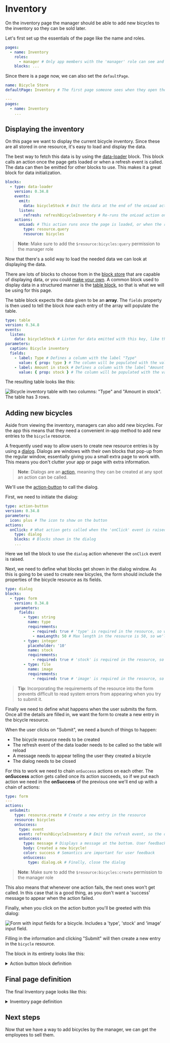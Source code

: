 # Inventory

On the inventory page the manager should be able to add new bicycles to the inventory so they can be
sold later.

Let's first set up the essentials of the page like the name and roles.

```yaml copy
pages:
  - name: Inventory
    roles:
      - manager # Only app members with the 'manager' role can see and access this page
    blocks: ...
```

Since there is a page now, we can also set the `defaultPage`.

```yaml copy
name: Bicycle Store
defaultPage: Inventory # The first page someone sees when they open the app

---
pages:
  - name: Inventory
    ...
```

## Displaying the inventory

On this page we want to display the current bicycle inventory. Since these are all stored in one
resource, it's easy to load and display the data.

The best way to fetch this data is by using the [data-loader](/blocks/@appsemble/data-loader) block.
This block calls an action once the page gets loaded or when a refresh event is called. The data can
then be emitted for other blocks to use. This makes it a great block for data initialization.

```yaml copy validate blocks-snippet
blocks:
  - type: data-loader
    version: 0.34.8
    events:
      emit:
        data: bicycleStock # Emit the data at the end of the onLoad action for other blocks to use
      listen:
        refresh: refreshBicycleInventory # Re-runs the onLoad action once this event is called
    actions:
      onLoad: # This action runs once the page is loaded, or when the refresh event is called
        type: resource.query
        resource: bicycles
```

> **Note**: Make sure to add the `$resource:bicycles:query` permission to the manager role

Now that there's a solid way to load the needed data we can look at displaying the data.

There are lots of blocks to choose from in the [block store](/blocks) that are capable of displaying
data, or you could [make your own](/docs/development/developing-blocks). A common block used to
display data in a structured manner is the [table block](/blocks/@appsemble/table), so that is what
we will be using for this page.

The table block expects the data given to be an **array**. The `fields` property is then used to
tell the block _how_ each entry of the array will populate the table.

```yaml copy validate block-snippet
type: table
version: 0.34.8
events:
  listen:
    data: bicycleStock # Listen for data emitted with this key, like the one from the data loader
parameters:
  caption: Bicycle inventory
  fields:
    - label: Type # Defines a column with the label "Type"
      value: { prop: type } # The column will be populated with the value of the property "type"
    - label: Amount in stock # Defines a column with the label "Amount in stock"
      value: { prop: stock } # The column will be populated with the value of the property "stock"
```

The resulting table looks like this:

![Bicycle inventory table with two columns: "Type" and "Amount in stock". The table has 3 rows.](assets/bicycle-inventory-table.png 'Bicycle inventory table')

## Adding new bicycles

Aside from viewing the inventory, managers can also add new bicycles. For the app this means that
they need a convenient in-app method to add new entries to the `bicycle` resource.

A frequently used way to allow users to create new resource entries is by using a
[dialog](/docs/actions/miscellaneous#dialog). Dialogs are windows with their own blocks that pop-up
from the regular window, essentially giving you a small extra page to work with. This means you
don't clutter your app or page with extra information.

> **Note**: Dialogs are an [action](/docs/actions), meaning they can be created at any spot an
> action can be called.

We'll use the [action-button](/blocks/@appsemble/action-button) to call the dialog.

First, we need to initiate the dialog:

```yaml copy
type: action-button
version: 0.34.8
parameters:
  icon: plus # The icon to show on the button
actions:
  onClick: # What action gets called when the 'onClick' event is raised
    type: dialog
    blocks: # Blocks shown in the dialog
    ...
```

Here we tell the block to use the `dialog` action whenever the `onClick` event is raised.

Next, we need to define what blocks get shown in the dialog window. As this is going to be used to
create new bicycles, the form should include the properties of the bicycle resource as its fields.

```yaml copy
type: dialog
blocks:
  - type: form
    version: 0.34.8
    parameters:
      fields:
        - type: string
          name: type
          requirements:
            - required: true # 'type' is required in the resource, so we'll require this in the form too
            - maxLength: 50 # Max length in the resource is 50, so we'll require this in the form too
        - type: integer
          placeholder: '10'
          name: stock
          requirements:
            - required: true # 'stock' is required in the resource, so we'll require this in the form too
        - type: file
          name: image
          requirements:
            - required: true # 'image' is required in the resource, so we'll require this in the form too
```

> **Tip**: Incorporating the requirements of the resource into the form prevents difficult to read
> system errors from appearing when you try to submit it.

Finally we need to define what happens when the user submits the form. Once all the details are
filled in, we want the form to create a new entry in the bicycle resource.

When the user clicks on "Submit", we need a bunch of things to happen:

- The bicycle resource needs to be created
- The refresh event of the data loader needs to be called so the table will reload
- A message needs to appear telling the user they created a bicycle
- The dialog needs to be closed

For this to work we need to chain `onSuccess` actions on each other. The **onSuccess** action gets
called once its action succeeds, so if we put each action we need in the **onSuccess** of the
previous one we'll end up with a chain of actions:

```yaml copy
type: form
---
actions:
  onSubmit:
    type: resource.create # Create a new entry in the resource
    resource: bicycles
    onSuccess:
      type: event
      event: refreshBicycleInventory # Emit the refresh event, so the data loader re-runs the action
      onSuccess:
        type: message # Displays a message at the bottom. User feedback is very important
        body: Created a new bicycle!
        color: success # Semantics are important for user feedback
        onSuccess:
          type: dialog.ok # Finally, close the dialog
```

> **Note**: Make sure to add the `$resource:bicycles:create` permission to the manager role

This also means that whenever one action fails, the next ones won't get called. In this case that is
a good thing, as you don't want a 'success' message to appear when the action failed.

Finally, when you click on the action button you'll be greeted with this dialog:

![Form with input fields for a bicycle. Includes a 'type', 'stock' and 'image' input field.](assets/create-bicycle-dialog.png 'Create bicycle dialog')

Filling in the information and clicking "Submit" will then create a new entry in the `bicycle`
resource.

The block in its entirety looks like this:

<!-- XXX: Looks like this doesn't get put in a dropdown on the webiste. Let's keep it in for when we do implement it, and for people using straight markdown to view it -->
<details>
<summary>Action button block definition</summary>

```yaml copy block-definition
type: action-button
version: 0.34.8
parameters:
  icon: plus
actions:
  onClick:
    type: dialog
    blocks:
      - type: form
        version: 0.34.8
        parameters:
          fields:
            - type: string
              name: type
              requirements:
                - required: true
                - maxLength: 50
            - type: integer
              placeholder: '10'
              name: stock
              requirements:
                - required: true
            - type: file
              name: image
              icon: bicycle
              requirements:
                - required: true
        actions:
          onSubmit:
            type: resource.create
            resource: bicycles
            onSuccess:
              type: event
              event: refreshBicycleInventory
              onSuccess:
                type: message
                body: Created a new bicycle!
                color: success
                onSuccess:
                  type: dialog.ok
```

</details>

## Final page definition

The final Inventory page looks like this:

<details>
<summary>Inventory page definition</summary>

```yaml copy page-snippet
name: Inventory
roles:
  - manager
blocks:
  - type: data-loader
    version: 0.34.8
    events:
      emit:
        data: bicycleStock
      listen:
        refresh: refreshBicycleInventory
    actions:
      onLoad:
        type: resource.query
        resource: bicycles
  - type: table
    version: 0.34.8
    events:
      listen:
        data: bicycleStock
    parameters:
      caption: Bicycle inventory
      fields:
        - label: Type
          value: { prop: type }
        - label: Amount in stock
          value: { prop: stock }
  - type: action-button
    version: 0.34.8
    parameters:
      icon: plus
    actions:
      onClick:
        type: dialog
        blocks:
          - type: form
            version: 0.34.8
            parameters:
              fields:
                - type: string
                  name: type
                  requirements:
                    - required: true
                    - maxLength: 50
                - type: integer
                  placeholder: '10'
                  name: stock
                  requirements:
                    - required: true
                - type: file
                  name: image
                  icon: bicycle
                  requirements:
                    - required: true
            actions:
              onSubmit:
                type: resource.create
                resource: bicycles
                onSuccess:
                  type: event
                  event: refreshBicycleInventory
                  onSuccess:
                    type: message
                    body: Created a new bicycle!
                    color: success
                    onSuccess:
                      type: dialog.ok
```

</details>

## Next steps

Now that we have a way to add bicycles by the manager, we can get the employees to sell them.
